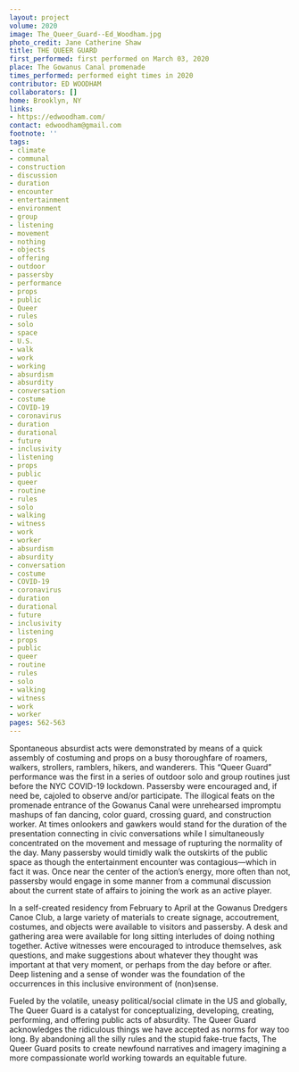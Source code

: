 ```yaml
---
layout: project
volume: 2020
image: The_Queer_Guard--Ed_Woodham.jpg
photo_credit: Jane Catherine Shaw
title: THE QUEER GUARD
first_performed: first performed on March 03, 2020
place: The Gowanus Canal promenade
times_performed: performed eight times in 2020
contributor: ED WOODHAM
collaborators: []
home: Brooklyn, NY
links:
- https://edwoodham.com/
contact: edwoodham@gmail.com
footnote: ''
tags:
- climate
- communal
- construction
- discussion
- duration
- encounter
- entertainment
- environment
- group
- listening
- movement
- nothing
- objects
- offering
- outdoor
- passersby
- performance
- props
- public
- Queer
- rules
- solo
- space
- U.S.
- walk
- work
- working
- absurdism
- absurdity
- conversation
- costume
- COVID-19
- coronavirus
- duration
- durational
- future
- inclusivity
- listening
- props
- public
- queer
- routine
- rules
- solo
- walking
- witness
- work
- worker
- absurdism
- absurdity
- conversation
- costume
- COVID-19
- coronavirus
- duration
- durational
- future
- inclusivity
- listening
- props
- public
- queer
- routine
- rules
- solo
- walking
- witness
- work
- worker
pages: 562-563
---
```


Spontaneous absurdist acts were demonstrated by means of a quick assembly of costuming and props on a busy thoroughfare of roamers, walkers, strollers, ramblers, hikers, and wanderers. This “Queer Guard” performance was the first in a series of outdoor solo and group routines just before the NYC COVID-19 lockdown. Passersby were encouraged and, if need be, cajoled to observe and/or participate. The illogical feats on the promenade entrance of the Gowanus Canal were unrehearsed impromptu mashups of fan dancing, color guard, crossing guard, and construction worker. At times onlookers and gawkers would stand for the duration of the presentation connecting in civic conversations while I simultaneously concentrated on the movement and message of rupturing the normality of the day. Many passersby would timidly walk the outskirts of the public space as though the entertainment encounter was contagious—which in fact it was. Once near the center of the action’s energy, more often than not, passersby would engage in some manner from a communal discussion about the current state of affairs to joining the work as an active player. 

In a self-created residency from February to April at the Gowanus Dredgers Canoe Club, a large variety of materials to create signage, accoutrement, costumes, and objects were available to visitors and passersby. A desk and gathering area were available for long sitting interludes of doing nothing together. Active witnesses were encouraged to introduce themselves, ask questions, and make suggestions about whatever they thought was important at that very moment, or perhaps from the day before or after. Deep listening and a sense of wonder was the foundation of the occurrences in this inclusive environment of (non)sense.  

Fueled by the volatile, uneasy political/social climate in the US and globally, The Queer Guard is a catalyst for conceptualizing, developing, creating, performing, and offering public acts of absurdity. The Queer Guard acknowledges the ridiculous things we have accepted as norms for way too long. By abandoning all the silly rules and the stupid fake-true facts, The Queer Guard posits to create newfound narratives and imagery imagining a more compassionate world working towards an equitable future.